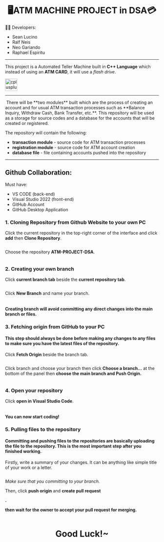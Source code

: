 <h1 align="center">🖥️ATM MACHINE PROJECT in DSA💳</h1>

🧑‍💻 Developers: 
- Sean Lucino
- Ralf Neis
- Neo Gariando
- Raphael Espiritu
 ---
This project is a Automated Teller Machine built in **C++ Language** which instead of using an **ATM CARD**, it will use a *flash drive*.

<img src="https://raw.githubusercontent.com/devicons/devicon/master/icons/cplusplus/cplusplus-original.svg" alt="cplusplus" width="40" height="40"/> </a> 

---

<p>&nbsp;There will be **two modules** built which are the process of creating an account and for usual ATM transaction processes such as **Balance Inquiry, Withdraw Cash, Bank Transfer, etc.**.
This repository will be used as a storage for source codes and a database for the accounts that will be created or registered.</p>

The repository will contain the following:
- **transaction module** - source code for ATM transaction processes
- **registration module** - source code for ATM account creation
- **database file** - file containing accounts pushed into the repository
  
---

<h2 align="left" > Github Collaboration: </h2>
<p>Must have:</p>
<ul>
<li>VS CODE (back-end)</li>
<li>Visual Studio 2022 (front-end)</li>
<li>GitHub Account</li>
<li>GitHub Desktop Application</li>
</ul>


<h3 align="left" > 1. Cloning Repository from Github Website to your own PC </h3>
    <p>Click the current repository in the top-right corner of the interface and click <b>add</b> then <b>Clone Repository</b>.</p>
    <img src="./assets/clone_repo.png" alt=""/> 
    <p>Choose the repository <b>ATM-PROJECT-DSA</b>.</p>
    <img src="./assets/pick_repo.png" alt=""/> 

<h3 align="left" > 2. Creating your own branch </h3>
    <p>Click <b>current branch tab</b> beside the <b>current repository tab</b>.</p>
    <img src="./assets/create_branch.png" alt=""/>
    <p>Click <b>New Branch</b> and name your branch.</p>
    <img src="./assets/name_branch.png" alt=""/> 
    <h4><b>Creating branch will avoid committing any direct changes into the main branch or files.</b></h4>


<h3 align="left" > 3. Fetching origin from GitHub to your PC </h3>
    <h4>This step should always be done before making any changes to any files to make sure you have the <b>latest files of the repository.</b></h4>
    <p>Click <b>Fetch Origin</b> beside the branch tab.</p>
    <img src="./assets/fetch_origin.png" alt=""/> </a> 
    <p>Click branch and choose your branch then click <b>Choose a branch...</b> at the bottom of the panel then <b>choose the main branch and Push Origin.</b></p>
    <img src="./assets/merge_commit.png" alt=""/>
    
<h3 align="left" > 4. Open your repository </h3>
    <p>Click <b>open in Visual Studio Code</b>.</p>
    <img src="./assets/open_vs.png" alt=""/> 
    <h4><b>You can now start coding!</b></h4>
  
<h3 align="left" > 5. Pulling files to the repository </h3>
    <h4>Committing and pushing files to the repositories are basically uploading the file to the repository. This is the most important step after you finished working.</h4>
    <p>Firstly, write a summary of your changes. It can be anything like simple title of your work or a letter.</p>
    <img src="./assets/commit_branch.png" alt=""/> 
    <p><i>Make sure that you committing to your branch.</i></p>
    <p>Then, click <b>push origin</b> and <b>create pull request</p>.
    <img src="./assets/push_change.png" alt=""/>
    <img src="./assets/create_req.png" alt=""/> 
    <br>
    <p>then wait for the owner to accept your pull request for merging.</p>
    <img src="./assets/git_pull.png" alt=""/> 
    <h1 align='center'>Good Luck!~</h1>
    

